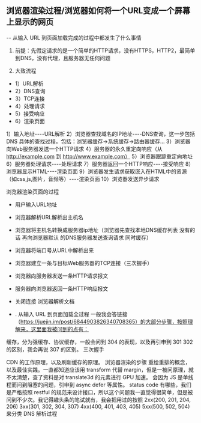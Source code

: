 ## 浏览器渲染过程/浏览器如何将一个URL变成一个屏幕上显示的网页
   -- 从输入 URL 到页面加载完成的过程中都发生了什么事情
1. 前提：先假定请求的是一个简单的HTTP请求，没有HTTPS，HTTP2，最简单到DNS，没有代理，且服务器无任何问题

2. 大致流程
- 1）URL解析
- 2）DNS查询
- 3）TCP连接
- 4）处理请求
- 5）接受响应
- 6）渲染页面

1）输入地址----URL解析
2）浏览器查找域名的IP地址----DNS查询，这一步包括 DNS 具体的查找过程，包括：浏览器缓存->系统缓存->路由器缓存…
3）浏览器向Web服务器发送一个HTTP请求
4）服务器的永久重定向响应（从 http://example.com 到 http://www.example.com）
5）浏览器跟踪重定向地址
6）服务器处理请求----处理请求
7）服务器返回一个HTTP响应----接受响应
8）浏览器显示HTML----渲染页面
9）浏览器发生请求获取嵌入在HTML中的资源（如css,js,图片，音频等）----渲染页面
10）浏览器发送异步请求

浏览器渲染页面的过程

- 用户输入URL地址
- 浏览器解析URL解析出主机名
- 浏览器将主机名转换成服务器ip地址（浏览器先查找本地DNS缓存列表 没有的话 再向浏览器默认 的DNS服务器发送查询请求 同时缓存）
- 浏览器将端口号从URL中解析出来
- 浏览器建立一条与目标Web服务器的TCP连接（三次握手）
- 浏览器向服务器发送一条HTTP请求报文
- 服务器向浏览器返回一条HTTP响应报文
- 关闭连接 浏览器解析文档

- . 从输入 URL 到页面加载全过程
一般我会答链接（https://juejin.im/post/6844903826340708365）的大部分步骤，按照理解来，这里面我被问到的点有：

缓存，分为强缓存、协议缓存，一般会问到 304 的表现，以及再引申到 301 302 的区别，我会再说 307 的区别。
三次握手

CDN 的工作原理，以及刷新缓存的原理。
浏览器渲染的步骤
重绘重排的概念，以及最佳实践。一直都知道应该用 transform 代替 margin，但是一被问原理，就不太清楚，查了资料是对 translate3d 的元素进行 GPU 加速。
会因为 JS 是单线程而问到阻塞的问题，引申到 async defer 等属性。
status code 有哪些，我们是严格按照 restful 的规范来设计接口，所以这个问题我一直觉得很简单，但是被问到不少次。我记得趣头条的笔试就有，我会把用过的按照 2xx(200, 201, 204, 206) 3xx(301, 302, 304, 307) 4xx(400, 401, 403, 405) 5xx(500, 502, 504) 来分类
DNS 解析过程
